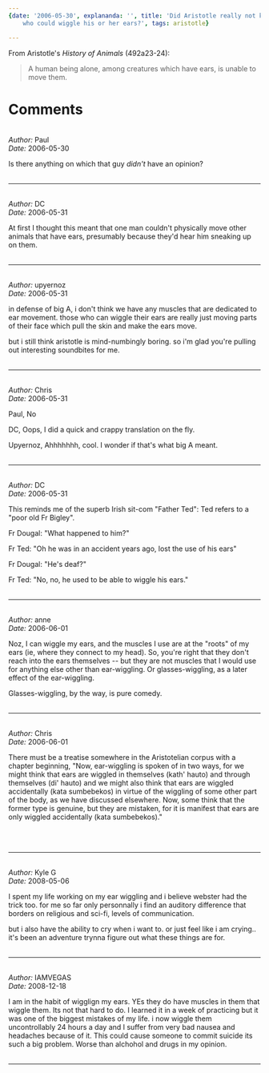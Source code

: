 ```yaml
---
{date: '2006-05-30', explananda: '', title: 'Did Aristotle really not know anyone
	who could wiggle his or her ears?', tags: aristotle}

---
```


From Aristotle's <i>History of Animals</i> (492a23-24): <blockquote>A human
being alone, among creatures which have ears, is unable to move
them.</blockquote>


<h1>Comments</h1>


<br/>
<em>Author:</em> Paul
<br/><em>Date:</em> 2006-05-30

Is there anything on which that guy *didn't* have an opinion?
<br/>
<br/>

*******************************************************************************



<br/>
<em>Author:</em> DC
<br/><em>Date:</em> 2006-05-31

At first I thought this meant that one man couldn't physically move other animals that have ears, presumably because they'd hear him sneaking up on them.
<br/>
<br/>

*******************************************************************************



<br/>
<em>Author:</em> upyernoz
<br/><em>Date:</em> 2006-05-31

in defense of big A, i don't think we have any muscles that are dedicated to ear movement.  those who can wiggle their ears are really just moving parts of their face which pull the skin and make the ears move.

but i still think aristotle is mind-numbingly boring.  so i'm glad you're pulling out interesting soundbites for me.
<br/>
<br/>

*******************************************************************************



<br/>
<em>Author:</em> Chris
<br/><em>Date:</em> 2006-05-31

Paul,
No

DC,
Oops, I did a quick and crappy translation on the fly.

Upyernoz,
Ahhhhhhh, cool.  I wonder if that's what big A meant.
<br/>
<br/>

*******************************************************************************



<br/>
<em>Author:</em> DC
<br/><em>Date:</em> 2006-05-31

This reminds me of the superb Irish sit-com "Father Ted": Ted refers to a "poor old Fr Bigley".

Fr Dougal: "What happened to him?"

Fr Ted: "Oh he was in an accident years ago, lost the use of his ears"

Fr Dougal: "He's deaf?"

Fr Ted: "No, no, he used to be able to wiggle his ears."
<br/>
<br/>

*******************************************************************************



<br/>
<em>Author:</em> anne
<br/><em>Date:</em> 2006-06-01

Noz, I can wiggle my ears, and the muscles I use are at the "roots" of my ears (ie, where they connect to my head). So, you're right that they don't reach into the ears themselves -- but they are not muscles that I would use for anything else other than ear-wiggling. Or glasses-wiggling, as a later effect of the ear-wiggling.

Glasses-wiggling, by the way, is pure comedy.
<br/>
<br/>

*******************************************************************************



<br/>
<em>Author:</em> Chris
<br/><em>Date:</em> 2006-06-01

There must be a treatise somewhere in the Aristotelian corpus with a chapter beginning, "Now, ear-wiggling is spoken of in two ways, for we might think that ears are wiggled in themselves (kath' hauto) and through themselves (di' hauto) and we might also think that ears are wiggled accidentally (kata sumbebekos) in virtue of the wiggling of some other part of the body, as we have discussed elsewhere.  Now, some think that the former type is genuine, but they are mistaken, for it is manifest that ears are only wiggled accidentally (kata sumbebekos)."

<br/>
<br/>

*******************************************************************************



<br/>
<em>Author:</em> Kyle G
<br/><em>Date:</em> 2008-05-06

I spent my life working on my ear wiggling and i believe webster had the trick too.
for me so far only personnally i find an auditory difference that borders on religious and sci-fi, levels of communication.

but i also have the ability to cry when i want to. or just feel like i am crying.. it's been an adventure trynna figure out what these things are for.
<br/>
<br/>

*******************************************************************************



<br/>
<em>Author:</em> IAMVEGAS
<br/><em>Date:</em> 2008-12-18

I am in the habit of wigglign my ears. YEs they do have muscles in them that wiggle them. Its not that hard to do. I learned it in a week of practicing but it was one of the biggest mistakes of my life. i now wiggle them uncontrollably 24 hours a day and I suffer from very bad nausea and headaches because of it. This could cause someone to commit suicide its such a big problem. Worse than alchohol and drugs in my opinion.
<br/>
<br/>

*******************************************************************************
